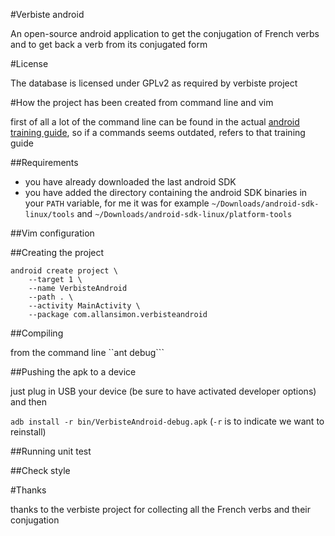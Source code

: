 #Verbiste android 

An open-source android application to get the conjugation of French verbs
and to get back a verb from its conjugated form

#License

The database is licensed under GPLv2 as required by verbiste project

#How the project has been created from command line and vim

first of all a lot of the command line can be found in the actual
[android training guide](https://developer.android.com/training/index.html),
so if a commands seems outdated, refers to that training guide

##Requirements

 * you have already downloaded the last android SDK
 * you have added the directory containing the android SDK binaries
in your `PATH` variable, for me it was for example
`~/Downloads/android-sdk-linux/tools` and
`~/Downloads/android-sdk-linux/platform-tools`

##Vim configuration

##Creating the project

```
android create project \
    --target 1 \
    --name VerbisteAndroid
    --path . \
    --activity MainActivity \
    --package com.allansimon.verbisteandroid
```

##Compiling

from the command line ``ant debug```

##Pushing the apk to a device

just plug in USB your device (be sure to have activated developer options) and then

```adb install -r bin/VerbisteAndroid-debug.apk```
(`-r` is to indicate we want to reinstall)

##Running unit test

##Check style

#Thanks

thanks to the verbiste project for collecting all the French verbs
and their conjugation
